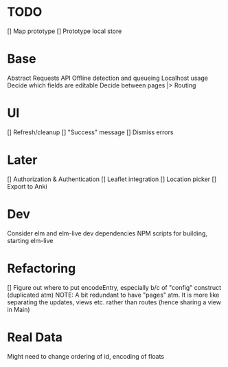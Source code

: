 # TODO
[] Map prototype
[] Prototype local store

# Base
Abstract Requests API
Offline detection and queueing
Localhost usage
Decide which fields are editable
Decide between pages
 |> Routing

# UI
[] Refresh/cleanup
[] "Success" message
[] Dismiss errors

# Later
[] Authorization & Authentication
[] Leaflet integration
[] Location picker
[] Export to Anki

# Dev
Consider elm and elm-live dev dependencies
NPM scripts for building, starting elm-live

# Refactoring
[] Figure out where to put encodeEntry, especially b/c of "config" construct (duplicated atm)
NOTE: A bit redundant to have "pages" atm. It is more like separating the updates, views etc. rather than routes (hence sharing a view in Main)

# Real Data
Might need to change ordering of id, encoding of floats

